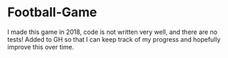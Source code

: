 # Football-Game

I made this game in 2018, code is not written very well, and there are no tests! 
Added to GH so that I can keep track of my progress and hopefully improve this over time.
